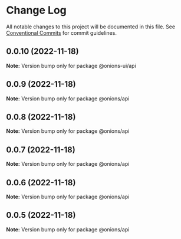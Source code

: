 # Change Log

All notable changes to this project will be documented in this file.
See [Conventional Commits](https://conventionalcommits.org) for commit guidelines.

## 0.0.10 (2022-11-18)

**Note:** Version bump only for package @onions-ui/api





## 0.0.9 (2022-11-18)

**Note:** Version bump only for package @onions/api





## 0.0.8 (2022-11-18)

**Note:** Version bump only for package @onions/api





## 0.0.7 (2022-11-18)

**Note:** Version bump only for package @onions/api





## 0.0.6 (2022-11-18)

**Note:** Version bump only for package @onions/api





## 0.0.5 (2022-11-18)

**Note:** Version bump only for package @onions/api
